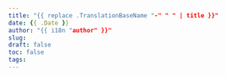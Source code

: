 ```yaml
---
title: "{{ replace .TranslationBaseName "-" " " | title }}"
date: {{ .Date }}
author: "{{ i18n "author" }}"
slug:
draft: false
toc: false
tags: 
---
```

